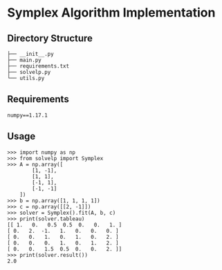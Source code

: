 # Symplex Algorithm Implementation

## Directory Structure

```
├── __init__.py
├── main.py
├── requirements.txt
├── solvelp.py
└── utils.py
```

## Requirements

```
numpy==1.17.1
```

## Usage

```
>>> import numpy as np
>>> from solvelp import Symplex
>>> A = np.array([
        [1, -1],
        [1, 1],
        [-1, 1],
        [-1, -1]
    ])
>>> b = np.array([1, 1, 1, 1])
>>> c = np.array([[2, -1]])
>>> solver = Symplex().fit(A, b, c)
>>> print(solver.tableau)
[[ 1.   0.   0.5  0.5  0.   0.   1. ]
[ 0.   2.  -1.   1.   0.   0.   0. ]
[ 0.   0.   1.   0.   1.   0.   2. ]
[ 0.   0.   0.   1.   0.   1.   2. ]
[ 0.   0.   1.5  0.5  0.   0.   2. ]]
>>> print(solver.result())
2.0
```

